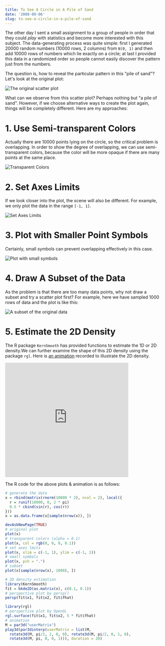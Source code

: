 ```yaml
---
title: To See A Circle in A Pile of Sand
date: '2008-09-06'
slug: to-see-a-circle-in-a-pile-of-sand
---
```


The other day I sent a small assignment to a group of people in order that they could _play_ with statistics and become more interested with this subject. The data-generating process was quite simple: first I generated 20000 random numbers (10000 rows, 2 columns) from `N(0, 1)` and then add 10000 rows of numbers which lie exactly on a circle; at last I provided this data in a randomized order so people cannot easily discover the pattern just from the numbers.

The question is, how to reveal the particular pattern in this "pile of sand"? Let's look at the original plot:

![The original scatter plot](https://db.yihui.name/imgur/TfwQw.png)

What can we observe from this scatter plot? Perhaps nothing but "a pile of sand". However, if we choose alternative ways to create the plot again, things will be completely different. Here are my approaches:

# 1. Use Semi-transparent Colors

Actually there are 10000 points lying on the circle, so the critical problem is overlapping. In order to show the degree of overlapping, we can use semi-transparent colors, because the color will be more opaque if there are many points at the same place.

![Transparent Colors](https://db.yihui.name/imgur/CwPVN.png)

# 2. Set Axes Limits

If we look closer into the plot, the scene will also be different. For example, we only plot the data in the range `[-1, 1]`.

![Set Axes Limits](https://db.yihui.name/imgur/szpEf.png)

# 3. Plot with Smaller Point Symbols

Certainly, small symbols can prevent overlapping effectively in this case.

![Plot with small symbols](https://db.yihui.name/imgur/xszYg.png)

# 4. Draw A Subset of the Data

As the problem is that there are too many data points, why not draw a subset and try a scatter plot first? For example, here we have sampled 1000 rows of data and the plot is like this:

![A subset of the original data](https://db.yihui.name/imgur/NGl93.png)

# 5. Estimate the 2D Density

The R package `KernSmooth` has provided functions to estimate the 1D or 2D density.We can further examine the shape of this 2D density using the package `rgl`. Here is [an animation](http://vimeo.com/4745847) recorded to illustrate the 2D density.

<iframe src="http://player.vimeo.com/video/4745847?title=0&amp;byline=0&amp;portrait=0" width="400" height="372" frameborder="0" webkitAllowFullScreen mozallowfullscreen allowFullScreen></iframe>

The R code for the above plots & animation is as follows:

```r 
# generate the data
x = rbind(matrix(rnorm(10000 * 2), ncol = 2), local({
  r = runif(10000, 0, 2 * pi)
  0.5 * cbind(sin(r), cos(r))
}))
x = as.data.frame(x[sample(nrow(x)), ])

devAskNewPage(TRUE)
# original plot
plot(x)
# transparent colors (alpha = 0.1)
plot(x, col = rgb(0, 0, 0, 0.1))
# set axes lmits
plot(x, xlim = c(-1, 1), ylim = c(-1, 1))
# small symbols
plot(x, pch = ".")
# subset
plot(x[sample(nrow(x), 1000), ])

# 2D density estimation
library(KernSmooth)
fit = bkde2D(as.matrix(x), c(0.1, 0.1))
# perspective plot by persp()
persp(fit$x1, fit$x2, fit$fhat)

library(rgl)
# perspective plot by OpenGL
rgl.surface(fit$x1, fit$x2, 5 * fit$fhat)
# animation
M = par3d("userMatrix")
play3d(par3dinterp(userMatrix = list(M,
  rotate3d(M, pi/2, 1, 0, 0), rotate3d(M, pi/2, 0, 1, 0),
  rotate3d(M, pi, 0, 0, 1))), duration = 20)
```


